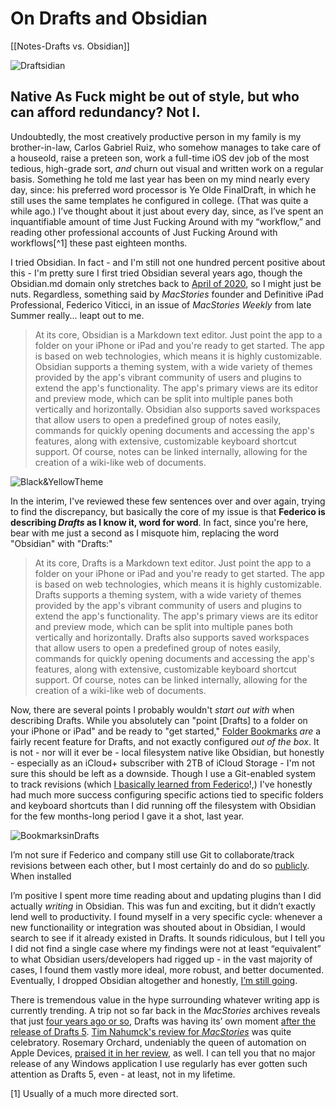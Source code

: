 # On Drafts and Obsidian
[[Notes-Drafts vs. Obsidian]]

![Draftsidian](https://user-images.githubusercontent.com/43663476/153770870-53acbea2-c058-42e5-95ac-c5db8fab433f.png)

## Native As Fuck might be out of style, but who can afford redundancy? Not I.

Undoubtedly, the most creatively productive person in my family is my brother-in-law, Carlos Gabriel Ruiz, who somehow manages to take care of a houseold, raise a preteen son, work a full-time iOS dev job of the most tedious, high-grade sort, *and* churn out visual and written work on a regular basis. Something he told me last year has been on my mind nearly every day, since: his preferred word processor is Ye Olde FinalDraft, in which he still uses the same templates he configured in college. (That was quite a while ago.) I’ve thought about it just about every day, since, as I’ve spent an inquantifiable amount of time Just Fucking Around with my “workflow,” and reading other professional accounts of Just Fucking Around with workflows[^1] these past eighteen months.

I tried Obsidian. In fact - and I'm still not one hundred percent positive about this - I'm pretty sure I first tried Obsidian several years ago, though the Obsidian.md domain only stretches back to [April of 2020](https://web.archive.org/web/20200410075559/https://obsidian.md/), so I might just be nuts. Regardless, something said by *MacStories* founder and Definitive iPad Professional, Federico Viticci, in an issue of *MacStories Weekly* from late Summer really... leapt out to me.

> At its core, Obsidian is a Markdown text editor. Just point the app to a folder on your iPhone or iPad and you're ready to get started. The app is based on web technologies, which means it is highly customizable. Obsidian supports a theming system, with a wide variety of themes provided by the app's vibrant community of users and plugins to extend the app's functionality. The app's primary views are its editor and preview mode, which can be split into multiple panes both vertically and horizontally. Obsidian also supports saved workspaces that allow users to open a predefined group of notes easily, commands for quickly opening documents and accessing the app's features, along with extensive, customizable keyboard shortcut support. Of course, notes can be linked internally, allowing for the creation of a wiki-like web of documents.

![Black&YellowTheme](https://user-images.githubusercontent.com/43663476/153780995-5b7ac09d-4c21-4e61-b1ba-163ce106fb01.png)

In the interim, I've reviewed these few sentences over and over again, trying to find the discrepancy, but basically the core of my issue is that **Federico is describing *Drafts* as I know it, word for word**. In fact, since you're here, bear with me just a second as I misquote him, replacing the word "Obsidian" with "Drafts:"

> At its core, Drafts is a Markdown text editor. Just point the app to a folder on your iPhone or iPad and you're ready to get started. The app is based on web technologies, which means it is highly customizable. Drafts supports a theming system, with a wide variety of themes provided by the app's vibrant community of users and plugins to extend the app's functionality. The app's primary views are its editor and preview mode, which can be split into multiple panes both vertically and horizontally. Drafts also supports saved workspaces that allow users to open a predefined group of notes easily, commands for quickly opening documents and accessing the app's features, along with extensive, customizable keyboard shortcut support. Of course, notes can be linked internally, allowing for the creation of a wiki-like web of documents.

Now, there are several points I probably wouldn't *start out with* when describing Drafts. While you absolutely can "point [Drafts] to a folder on your iPhone or iPad" and be ready to "get started," [Folder Bookmarks](https://docs.getdrafts.com/docs/settings/bookmarks) *are* a fairly recent feature for Drafts, and not exactly configured *out of the box*. It is not - nor will it ever be - local filesystem native like Obsidian, but honestly - especially as an iCloud+ subscriber with 2TB of iCloud Storage - I'm not sure this should be left as a downside. Though I use a Git-enabled system to track revisions (which [I basically learned from Federico](https://www.macstories.net/ios/my-markdown-writing-and-collaboration-workflow-powered-by-working-copy-3-6-icloud-drive-and-github/)!,) I've honestly had much more success configuring specific actions tied to specific folders and keyboard shortcuts than I did running off the filesystem with Obsidian for the few months-long period I gave it a shot, last year. 

![BookmarksinDrafts](https://user-images.githubusercontent.com/43663476/153778986-a9a33a80-12a3-4042-8941-2e2d5e427703.png)

I’m not sure if Federico and company still use Git to collaborate/track revisions between each other, but I most certainly do and do so [publicly](https://github.com/extratone/bilge/tree/main/drafts/). When installed 

I’m positive I spent more time reading about and updating plugins than I did actually *writing* in Obsidian. This was fun and exciting, but it didn’t exactly lend well to productivity. I found myself in a very specific cycle: whenever a new functionaility or integration was shouted about in Obsidian, I would search to see if it already existed in Drafts. It sounds ridiculous, but I tell you I did not find a single case where my findings were not at least “equivalent” to what Obsidian users/developers had rigged up - in the vast majority of cases, I found them vastly more ideal, more robust, and better documented. Eventually, I dropped Obsidian altogether and honestly, [I’m still going](https://bilge.world/drafts-zalgo-action).

There is tremendous value in the hype surrounding whatever writing app is currently trending. A trip not so far back in the *MacStories* archives reveals that just [four years ago or so](https://club.macstories.net/posts/compiling-and-exporting-tagged-notes-in-drafts-5), Drafts was having its’ own moment [after the release of Drafts 5](https://club.macstories.net/posts/interview-greg-pierce-1). [Tim Nahumck's review for *MacStories*](https://www.macstories.net/reviews/drafts-5-the-macstories-review/) was quite celebratory. Rosemary Orchard, undeniably the queen of automation on Apple Devices, [praised it in her review](https://rosemaryorchard.com/blog/my-drafts-5-review/), as well. I can tell you that no major release of any Windows application I use regularly has ever gotten such attention as Drafts 5, even - at least, not in my lifetime.

[1] Usually of a much more directed sort.